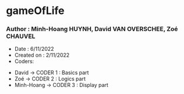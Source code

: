 # gameOfLife

### Author : Minh-Hoang HUYNH, David VAN OVERSCHEE, Zoé CHAUVEL
- Date : 6/11/2022
- Created on : 2/11/2022
- Coders: 
* David       -> CODER 1 : Basics part
* Zoé         -> CODER 2 : Logics part
* Minh-Hoang  -> CODER 3 : Display part
